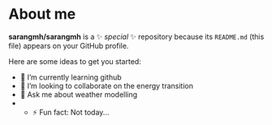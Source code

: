 # About me


**sarangmh/sarangmh** is a ✨ _special_ ✨ repository because its `README.md` (this file) appears on your GitHub profile.

Here are some ideas to get you started:

- 🌱 I’m currently learning github
- 👯 I’m looking to collaborate on the energy transition
- 💬 Ask me about weather modelling
- - ⚡ Fun fact: Not today...

